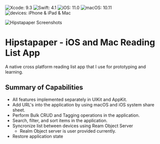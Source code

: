 ![Xcode: 9.3](https://img.shields.io/badge/Xcode-9.3-lightgrey.svg) ![Swift: 4.1](https://img.shields.io/badge/Swift-4.1-lightgrey.svg) ![iOS: 11.0](https://img.shields.io/badge/iOS-11.0-lightgrey.svg) ![macOS: 10.11](https://img.shields.io/badge/macOS-10.11-lightgrey.svg) ![devices: iPhone & iPad & Mac](https://img.shields.io/badge/devices-iPad%20%26%20iPhone%20%26%20Mac-lightgrey.svg)

![Hipstapaper Screenshots](/WaterMe/WaterMe/Assets.xcassets/WaterMeIcon.imageset/all-1x.png)

# Hipstapaper - iOS and Mac Reading List App
A native cross platform reading list app that I use for prototyping and learning.

## Summary of Capabilities
- All features implemented separately in UIKit and AppKit.
- Add URL's into the application by using macOS and iOS system share sheet.
- Perform Bulk CRUD and Tagging operations in the application.
- Search, filter, and sort items in the application.
- Syncronize list between devices using Ream Object Server
    - Realm Object server is user provided currently.
- Restore application state
